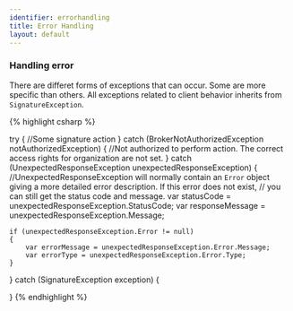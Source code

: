 ```yaml
---
identifier: errorhandling
title: Error Handling
layout: default
---
```


### Handling error

There are differet forms of exceptions that can occur. Some are more specific than others. All exceptions related to client behavior inherits from `SignatureException`. 

{% highlight csharp %}

try
{
    //Some signature action
}
catch (BrokerNotAuthorizedException notAuthorizedException)
{
    //Not authorized to perform action. The correct access rights for organization are not set.
}
catch (UnexpectedResponseException unexpectedResponseException)
{
    //UnexpectedResponseException will normally contain an `Error` object giving a more detailed error description. If this error does not exist, 
    // you can still get the status code and message.
    var statusCode = unexpectedResponseException.StatusCode;
    var responseMessage = unexpectedResponseException.Message;

    if (unexpectedResponseException.Error != null)
    {
        var errorMessage = unexpectedResponseException.Error.Message;
        var errorType = unexpectedResponseException.Error.Type;
    }
}
catch (SignatureException exception)
{
   
}
{% endhighlight %}